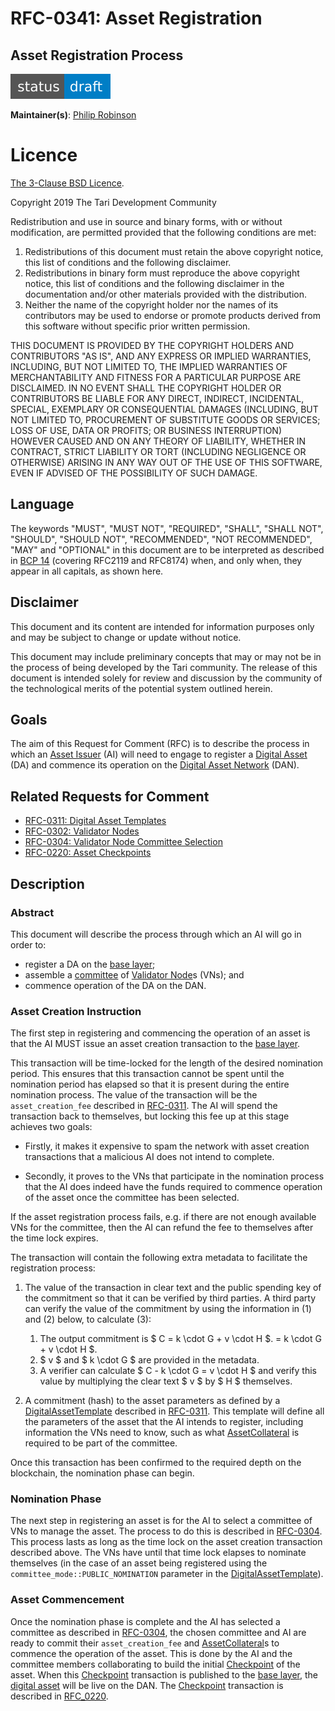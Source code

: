 # RFC-0341: Asset Registration
## Asset Registration Process

![status: draft](theme/images/status-draft.svg)

**Maintainer(s)**: [Philip Robinson](https://github.com/philipr-za)

# Licence

[ The 3-Clause BSD Licence](https://opensource.org/licenses/BSD-3-Clause).

Copyright 2019 The Tari Development Community

Redistribution and use in source and binary forms, with or without modification, are permitted provided that the
following conditions are met:

1. Redistributions of this document must retain the above copyright notice, this list of conditions and the following
   disclaimer.
2. Redistributions in binary form must reproduce the above copyright notice, this list of conditions and the following
   disclaimer in the documentation and/or other materials provided with the distribution.
3. Neither the name of the copyright holder nor the names of its contributors may be used to endorse or promote products
   derived from this software without specific prior written permission.

THIS DOCUMENT IS PROVIDED BY THE COPYRIGHT HOLDERS AND CONTRIBUTORS "AS IS", AND ANY EXPRESS OR IMPLIED WARRANTIES,
INCLUDING, BUT NOT LIMITED TO, THE IMPLIED WARRANTIES OF MERCHANTABILITY AND FITNESS FOR A PARTICULAR PURPOSE ARE
DISCLAIMED. IN NO EVENT SHALL THE COPYRIGHT HOLDER OR CONTRIBUTORS BE LIABLE FOR ANY DIRECT, INDIRECT, INCIDENTAL,
SPECIAL, EXEMPLARY OR CONSEQUENTIAL DAMAGES (INCLUDING, BUT NOT LIMITED TO, PROCUREMENT OF SUBSTITUTE GOODS OR
SERVICES; LOSS OF USE, DATA OR PROFITS; OR BUSINESS INTERRUPTION) HOWEVER CAUSED AND ON ANY THEORY OF LIABILITY,
WHETHER IN CONTRACT, STRICT LIABILITY OR TORT (INCLUDING NEGLIGENCE OR OTHERWISE) ARISING IN ANY WAY OUT OF THE USE OF
THIS SOFTWARE, EVEN IF ADVISED OF THE POSSIBILITY OF SUCH DAMAGE.

## Language

The keywords "MUST", "MUST NOT", "REQUIRED", "SHALL", "SHALL NOT", "SHOULD", "SHOULD NOT", "RECOMMENDED", 
"NOT RECOMMENDED", "MAY" and "OPTIONAL" in this document are to be interpreted as described in 
[BCP 14](https://tools.ietf.org/html/bcp14) (covering RFC2119 and RFC8174) when, and only when, they appear in all capitals, as 
shown here.

## Disclaimer

This document and its content are intended for information purposes only and may be subject to change or update
without notice.

This document may include preliminary concepts that may or may not be in the process of being developed by the Tari
community. The release of this document is intended solely for review and discussion by the community of the
technological merits of the potential system outlined herein.

## Goals

The aim of this Request for Comment (RFC) is to  describe the process in which an [Asset Issuer] (AI) will need to engage to 
register a [Digital Asset] (DA) and commence its operation on the [Digital Asset Network] (DAN).

## Related Requests for Comment
* [RFC-0311: Digital Asset Templates](RFC-0311_AssetTemplates.md)
* [RFC-0302: Validator Nodes](RFC-0302_ValidatorNodes.md)
* [RFC-0304: Validator Node Committee Selection](RFC-0304_VNCommittees.md)
* [RFC-0220: Asset Checkpoints](RFC-0220_AssetCheckpoints.md)

## Description

### Abstract
This document will describe the process through which an AI will go in order to:
- register a DA on the [base layer];
- assemble a [committee] of [Validator Node]s (VNs); and
- commence operation of the DA on the DAN.

### Asset Creation Instruction
The first step in registering and commencing the operation of an asset is that the AI MUST issue an asset creation 
transaction to the [base layer].

This transaction will be time-locked for the length of the desired nomination period. This ensures that this transaction 
cannot be spent until the nomination period has elapsed so that it is present during the entire nomination process. The 
value of the transaction will be the `asset_creation_fee` described in [RFC-0311](RFC-0311_AssetTemplates.md). The AI 
will spend the transaction back to themselves, but locking this fee up at this stage achieves two goals:

- Firstly, it makes 
  it expensive to spam the network with asset creation transactions that a malicious AI does not intend to complete.

- Secondly, it proves to the VNs that participate in the nomination process that the AI does indeed have the funds 
  required to commence operation of the asset once the committee has been selected.

If the asset registration process 
fails, e.g. if there are not enough available VNs for the committee, then the AI can refund the fee to themselves 
after the time lock expires.

The transaction will contain the following extra metadata to facilitate the registration process:

1. The value of the transaction in clear text and the public spending key of the commitment so that it can be verified 
   by third parties. A third party can verify the value of the commitment by using the information in (1) and (2) below, to calculate (3):
   1. The output commitment is $ C = k \cdot G + v \cdot H $.
      = k \cdot G + v \cdot H $.
   2. $ v
      ​$ and $ k \cdot G ​$ are provided in the metadata.
   3. A verifier can calculate $ C - k \cdot G = v \cdot H $ and verify this value by multiplying the clear text $ v $ by $ H $ themselves.

2. A commitment (hash) to the asset parameters as defined by a [DigitalAssetTemplate] described in 
  [RFC-0311](RFC-0311_AssetTemplates.md). This template will define all the parameters of the asset that the AI intends to 
  register, including information the VNs need to know, such as what  [AssetCollateral] is required to be part of the committee.

Once this transaction has been confirmed to the required depth on the blockchain, the nomination phase can begin.

### Nomination Phase
The next step in registering an asset is for the AI to select a committee of VNs to manage the asset. The process to do 
this is described in [RFC-0304](RFC-0304_VNCommittees.md). This process lasts as long as the time lock on the asset 
creation transaction described above. The VNs have until that time lock elapses to nominate themselves (in the case of 
an asset being registered using the `committee_mode::PUBLIC_NOMINATION` parameter in the [DigitalAssetTemplate]).

### Asset Commencement
Once the nomination phase is complete and the AI has selected a committee as described in [RFC-0304](RFC-0304_VNCommittees.md), 
the chosen committee and AI are ready to commit their `asset_creation_fee` and [AssetCollateral]s to commence the 
operation of the asset. This is done by the AI and the committee members collaborating to build the initial [Checkpoint] 
of the asset. When this [Checkpoint] transaction is published to the [base layer], the [digital asset] will be live on 
the DAN. The [Checkpoint] transaction is described in [RFC_0220](RFC-0220_AssetCheckpoints.md).

[assetcollateral]: Glossary.md#assetcollateral
[asset issuer]: Glossary.md#asset-issuer
[base layer]: Glossary.md#base-layer
[checkpoint]: Glossary.md#checkpoint
[committee]: Glossary.md#committee
[CommitteeSelectionStrategy]: Glossary.md#committeeselectionstrategy
[digital asset]: Glossary.md#digital-asset
[DigitalAssetTemplate]: Glossary.md#digitalassettemplate
[digital asset network]: Glossary.md#digital-asset-network
[trusted node]: Glossary.md#trusted-node
[validator node]: Glossary.md#validator-node
